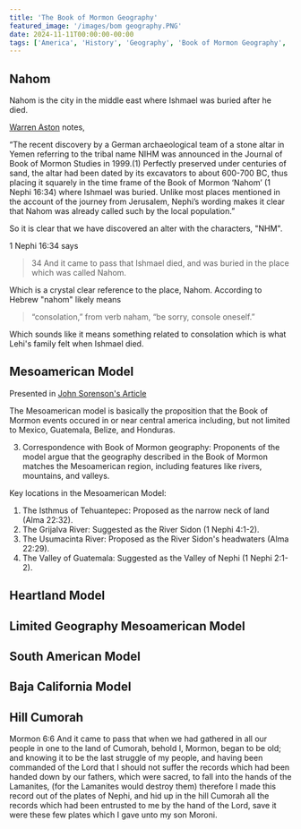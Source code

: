 ```yaml
---
title: 'The Book of Mormon Geography'
featured_image: '/images/bom geography.PNG'
date: 2024-11-11T00:00:00-00:00
tags: ['America', 'History', 'Geography', 'Book of Mormon Geography', 'Book of Mormon', 'Mesoamerican Model']
---
```


<!-- ![Lake Erie](lake.png) -->

<!-- ![Lake Erie]({{ 'lake.png' | relative_url }}) -->

<!-- <header class="cover bg-top" style="background-image:url(https://porterbmoody.github.io/balmingilead/images/bom%20geography.PNG)"> -->

## Nahom

Nahom is the city in the middle east where Ishmael was buried after he died. 

[Warren Aston](www.lehistrail.com) notes,

“The recent discovery by a German archaeological team of a stone altar in Yemen referring to the tribal name NIHM was announced in the Journal of Book of Mormon Studies in 1999.(1) Perfectly preserved under centuries of sand, the altar had been dated by its excavators to about 600-700 BC, thus placing it squarely in the time frame of the Book of Mormon ‘Nahom’ (1 Nephi 16:34) where Ishmael was buried. Unlike most places mentioned in the account of the journey from Jerusalem, Nephi’s wording makes it clear that Nahom was already called such by the local population.”

So it is clear that we have discovered an alter with the characters, "NHM". 

1 Nephi 16:34 says

> 34 And it came to pass that Ishmael died, and was buried in the place which was called Nahom.

Which is a crystal clear reference to the place, Nahom. According to Hebrew "nahom" likely means 

> “consolation,” from verb naham, “be sorry, console oneself.”

Which sounds like it means something related to consolation which is what Lehi's family felt when Ishmael died. 

## Mesoamerican Model

Presented in [John Sorenson's Article](https://archive.bookofmormoncentral.org/sites/default/files/archive-files/pdf/sorenson/2024-04-18/john_l._sorenson_mormons_map_2000.pdf)

The Mesoamerican model is basically the proposition that the Book of Mormon events occured in or near central america including, but not limited to Mexico, Guatemala, Belize, and Honduras.

3. Correspondence with Book of Mormon geography: Proponents of the model argue that the geography described in the Book of Mormon matches the Mesoamerican region, including features like rivers, mountains, and valleys.

Key locations in the Mesoamerican Model:

1. The Isthmus of Tehuantepec: Proposed as the narrow neck of land (Alma 22:32).
2. The Grijalva River: Suggested as the River Sidon (1 Nephi 4:1-2).
3. The Usumacinta River: Proposed as the River Sidon's headwaters (Alma 22:29).
4. The Valley of Guatemala: Suggested as the Valley of Nephi (1 Nephi 2:1-2).

## Heartland Model

## Limited Geography Mesoamerican Model

## South American Model

## Baja California Model

<!-- <img src="image.jpg"> -->
<!-- <h1 id='swag'>pizza</h1> -->


## Hill Cumorah

Mormon 6:6 And it came to pass that when we had gathered in all our people in one to the land of Cumorah, behold I, Mormon, began to be old; and knowing it to be the last struggle of my people, and having been commanded of the Lord that I should not suffer the records which had been handed down by our fathers, which were sacred, to fall into the hands of the Lamanites, (for the Lamanites would destroy them) therefore I made this record out of the plates of Nephi, and hid up in the hill Cumorah all the records which had been entrusted to me by the hand of the Lord, save it were these few plates which I gave unto my son Moroni.

